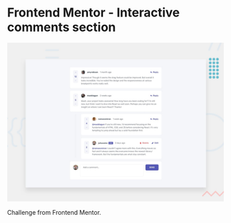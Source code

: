 # Frontend Mentor - Interactive comments section

![Design preview for the Interactive comments section coding challenge](./design/desktop-preview.jpg)

Challenge from Frontend Mentor.
